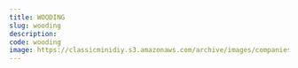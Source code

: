 ```yaml
---
title: WOODING
slug: wooding
description:
code: wooding
image: https://classicminidiy.s3.amazonaws.com/archive/images/companies/wp0ff0e727_06.png
---
```


<!-- Content of the page -->

##

    